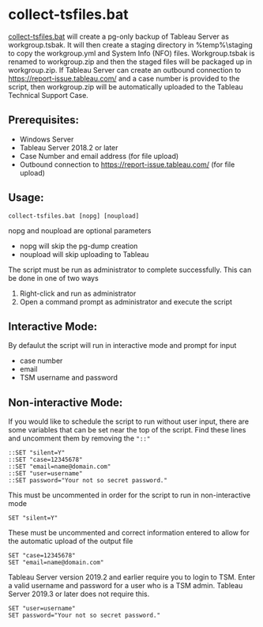 # collect-tsfiles.bat

[collect-tsfiles.bat](https://github.com/TLarson-Tableau/collect-tableauserver-files/blob/master/collect-tsfiles.bat) will create a pg-only backup of Tableau Server as workgroup.tsbak. It will then create a staging directory in %temp%\staging to copy the workgroup.yml and System Info (NFO) files. Workgroup.tsbak is renamed to workgroup.zip and then the staged files will be packaged up in workgroup.zip. If Tableau Server can create an outbound connection to https://report-issue.tableau.com/ and a case number is provided to the script, then workgroup.zip will be automatically uploaded to the Tableau Technical Support Case.

## Prerequisites:
- Windows Server
- Tableau Server 2018.2 or later
- Case Number and email address (for file upload)
- Outbound connection to https://report-issue.tableau.com/ (for file upload)

## Usage:
```
collect-tsfiles.bat [nopg] [noupload]
```

nopg and noupload are optional parameters
- nopg will skip the pg-dump creation
- noupload will skip uploading to Tableau

The script must be run as administrator to complete successfully.
This can be done in one of two ways
  1. Right-click and run as administrator
  2. Open a command prompt as administrator and execute the script

## Interactive Mode:
By defaulut the script will run in interactive mode and prompt for input
- case number
- email
- TSM username and password

## Non-interactive Mode:
If you would like to schedule the script to run without user input, there are some variables that can be set near the top of the script.
Find these lines and uncomment them by removing the `"::"`
```
::SET "silent=Y"
::SET "case=12345678"
::SET "email=name@domain.com"
::SET "user=username"
::SET password="Your not so secret password."
```
 
This must be uncommented in order for the script to run in non-interactive mode
```
SET "silent=Y"
```

These must be uncommented and correct information entered to allow for the automatic upload of the output file
```
SET "case=12345678"
SET "email=name@domain.com"
```

Tableau Server version 2019.2 and earlier require you to login to TSM. Enter a valid username and password for a user who is a TSM admin. Tableau Server 2019.3 or later does not require this.
```
SET "user=username"
SET password="Your not so secret password."
```
